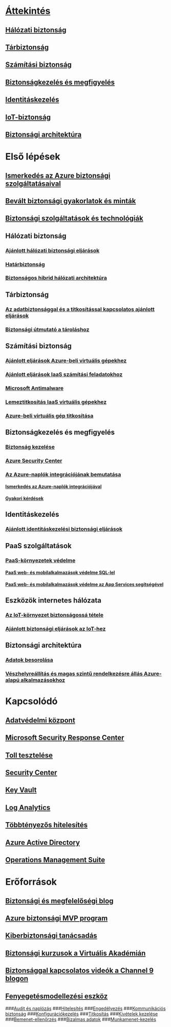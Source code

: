 # [Áttekintés](security-get-started-overview.md)
## [Hálózati biztonság](security-network-overview.md)
## [Tárbiztonság](security-storage-overview.md)
## [Számítási biztonság](security-virtual-machines-overview.md)
## [Biztonságkezelés és megfigyelés](security-management-and-monitoring-overview.md)
## [Identitáskezelés](security-identity-management-overview.md)
## [IoT-biztonság](../iot-suite/iot-security-architecture.md#security-in-iot)
## [Biztonsági architektúra](azure-security-architecture-overview.md)

# Első lépések
## [Ismerkedés az Azure biztonsági szolgáltatásaival](azure-security-getting-started.md)
## [Bevált biztonsági gyakorlatok és minták](security-best-practices-and-patterns.md)
## [Biztonsági szolgáltatások és technológiák](azure-security-services-technologies.md)

## Hálózati biztonság
### [Ajánlott hálózati biztonsági eljárások](azure-security-network-security-best-practices.md)
### [Határbiztonság](../best-practices-network-security.md?toc=%2fazure%2fsecurity%2ftoc.json)
### [Biztonságos hibrid hálózati architektúra](../guidance/guidance-iaas-ra-secure-vnet-hybrid.md?toc=%2fazure%2fsecurity%2ftoc.json)

## Tárbiztonság
### [Az adatbiztonsággal és a titkosítással kapcsolatos ajánlott eljárások](azure-security-data-encryption-best-practices.md)
### [Biztonsági útmutató a tároláshoz](../storage/storage-security-guide.md?toc=%2fazure%2fsecurity%2ftoc.json)

## Számítási biztonság
### [Ajánlott eljárások Azure-beli virtuális gépekhez](azure-security-best-practices-vms.md)
### [Ajánlott eljárások IaaS számítási feladatokhoz ](azure-security-iaas.md)
### [Microsoft Antimalware](azure-security-antimalware.md)
### [Lemeztitkosítás IaaS virtuális gépekhez](azure-security-disk-encryption.md)
### [Azure-beli virtuális gép titkosítása](../security-center/security-center-disk-encryption.md?toc=%2fazure%2fsecurity%2ftoc.json)

## Biztonságkezelés és megfigyelés
### [Biztonság kezelése](azure-security-management.md)
### [Azure Security Center](../security-center/security-center-intro.md?toc=%2fazure%2fsecurity%2ftoc.json)
### [Az Azure-naplók integrációjának bemutatása](security-azure-log-integration-overview.md)
#### [Ismerkedés az Azure-naplók integrációjával](security-azure-log-integration-get-started.md)
#### [Gyakori kérdések](security-azure-log-integration-faq.md)

## Identitáskezelés
### [Ajánlott identitáskezelési biztonsági eljárások](azure-security-identity-management-best-practices.md)

## PaaS szolgáltatások
### [PaaS-környezetek védelme](security-paas-deployments.md)
#### [PaaS web- és mobilalkalmazások védelme SQL-lel](security-paas-applications-using-sql.md)
#### [PaaS web- és mobilalkalmazások védelme az App Services segítségével](security-paas-applications-using-app-services.md)

## Eszközök internetes hálózata
### [Az IoT-környezet biztonságossá tétele](../iot-suite/iot-suite-security-deployment.md)
### [Ajánlott biztonsági eljárások az IoT-hez](../iot-suite/iot-security-best-practices.md)

## Biztonsági architektúra
### [Adatok besorolása](azure-security-data-classification.md)
### [Vészhelyreállítás és magas szintű rendelkezésre állás Azure-alapú alkalmazásokhoz](../resiliency/resiliency-disaster-recovery-high-availability-azure-applications.md?toc=%2fazure%2fsecurity%2ftoc.json)

# Kapcsolódó
## [Adatvédelmi központ](security-microsoft-trust-center.md)
## [Microsoft Security Response Center](azure-security-response-center.md)
## [Toll tesztelése](azure-security-pen-testing.md)
## [Security Center](../security-center/security-center-intro.md?toc=%2fazure%2fsecurity-center%2ftoc.json)
## [Key Vault](../key-vault/key-vault-whatis.md)
## [Log Analytics](../log-analytics/log-analytics-overview.md)
## [Többtényezős hitelesítés](../multi-factor-authentication/multi-factor-authentication.md)
## [Azure Active Directory](../active-directory/active-directory-whatis.md)
## [Operations Management Suite](../operations-management-suite/oms-security-getting-started.md)

# Erőforrások
## [Biztonsági és megfelelőségi blog](http://blogs.msdn.com/b/azuresecurity/)
## [Azure biztonsági MVP program](azure-security-mvp.md)
## [Kiberbiztonsági tanácsadás](azure-security-cyber-services.md)
## [Biztonsági kurzusok a Virtuális Akadémián](security-microsoft-virtual-academy.md)
## [Biztonsággal kapcsolatos videók a Channel 9 blogon](security-channel-nine.md)
## [Fenyegetésmodellezési eszköz](azure-security-threat-modeling-tool.md)
###[Audit és naplózás](azure-security-threat-modeling-tool-auditing-and-logging.md)
###[Hitelesítés](azure-security-threat-modeling-tool-authentication.md)
###[Engedélyezés](azure-security-threat-modeling-tool-authorization.md)
###[Kommunikációs biztonság](azure-security-threat-modeling-tool-communication-security.md)
###[Konfigurációkezelés](azure-security-threat-modeling-tool-configuration-management.md)
###[Titkosítás](azure-security-threat-modeling-tool-cryptography.md)
###[Kivételek kezelése](azure-security-threat-modeling-tool-exception-management.md)
###[Bemenet-ellenőrzés](azure-security-threat-modeling-tool-input-validation.md)
###[Bizalmas adatok](azure-security-threat-modeling-tool-sensitive-data.md)
###[Munkamenet-kezelés](azure-security-threat-modeling-tool-session-management.md)

